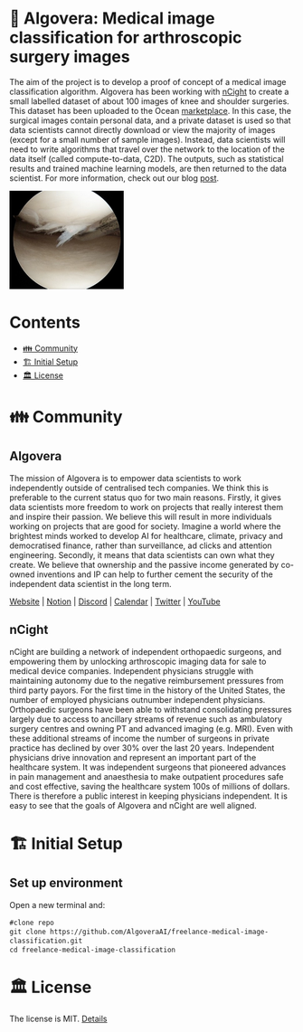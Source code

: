 # 🏥 Algovera: Medical image classification for arthroscopic surgery images

The aim of the project is to develop a proof of concept of a medical image classification algorithm. Algovera has been working with [nCight](https://www.ncight.com/) to create a small labelled dataset of about 100 images of knee and shoulder surgeries. This dataset has been uploaded to the Ocean [marketplace](https://market.oceanprotocol.com/). In this case, the surgical images contain personal data, and a private dataset is used so that data scientists cannot directly download or view the majority of images (except for a small number of sample images). Instead, data scientists will need to write algorithms that travel over the network to the location of the data itself (called compute-to-data, C2D). The outputs, such as statistical results and trained machine learning models, are then returned to the data scientist. For more information, check out our blog [post](https://docs.algovera.ai/blog/2022/01/24/Announcing%20Algovera%E2%80%99s%20Partnership%20with%20nCight%20to%20develop%20a%20medical%20image%20classification%20algorithm).

<img src="images/arthroscopic.jpeg" width="40%">

# Contents

- [👪 Community](#-community)
- [🏗 Initial Setup](#-initial-setup)
- [🏛 License](#-license)

# 👪 Community

## Algovera

The mission of Algovera is to empower data scientists to work independently outside of centralised tech companies. We think this is preferable to the current status quo for two main reasons. Firstly, it gives data scientists more freedom to work on projects that really interest them and inspire their passion. We believe this will result in more individuals working on projects that are good for society. Imagine a world where the brightest minds worked to develop AI for healthcare, climate, privacy and democratised finance, rather than surveillance, ad clicks and attention engineering. Secondly, it means that data scientists can own what they create. We believe that ownership and the passive income generated by co-owned inventions and IP can help to further cement the security of the independent data scientist in the long term.

[Website](https://www.algovera.ai/) | [Notion](https://algovera.notion.site/) | [Discord](https://discord.gg/e65RuHSDS5) | [Calendar](https://algovera.notion.site/Calendar-9d79fab364234b47b6d24021efc28e42) | [Twitter](https://twitter.com/AlgoveraAI) | [YouTube](https://www.youtube.com/channel/UC2A5iUpP6k52ZZmC8LFj1IA) 

## nCight

nCight are building a network of independent orthopaedic surgeons, and empowering them by unlocking arthroscopic imaging data for sale to medical device companies. Independent physicians struggle with maintaining autonomy due to the negative reimbursement pressures from third party payors. For the first time in the history of the United States, the number of employed physicians outnumber independent physicians. Orthopaedic surgeons have been able to withstand consolidating pressures largely due to access to ancillary streams of revenue such as ambulatory surgery centres and owning PT and advanced imaging (e.g. MRI). Even with these additional streams of income the number of surgeons in private practice has declined by over 30% over the last 20 years. Independent physicians drive innovation and represent an important part of the healthcare system. It was independent surgeons that pioneered advances in pain management and anaesthesia to make outpatient procedures safe and cost effective, saving the healthcare system 100s of millions of dollars. There is therefore a public interest in keeping physicians independent. It is easy to see that the goals of Algovera and nCight are well aligned.

# 🏗 Initial Setup 

## Set up environment

Open a new terminal and:
```console
#clone repo
git clone https://github.com/AlgoveraAI/freelance-medical-image-classification.git
cd freelance-medical-image-classification
```

# 🏛 License

The license is MIT. [Details](LICENSE)
